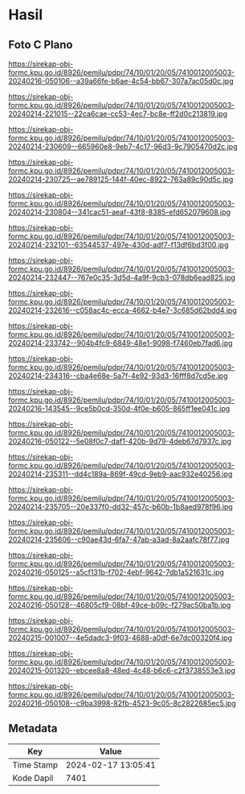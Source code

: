 # Hasil

## Foto C Plano

https://sirekap-obj-formc.kpu.go.id/8926/pemilu/pdpr/74/10/01/20/05/7410012005003-20240216-050106--a39a66fe-b6ae-4c54-bb67-307a7ac05d0c.jpg

https://sirekap-obj-formc.kpu.go.id/8926/pemilu/pdpr/74/10/01/20/05/7410012005003-20240214-221015--22ca6cae-cc53-4ec7-bc8e-ff2d0c213819.jpg

https://sirekap-obj-formc.kpu.go.id/8926/pemilu/pdpr/74/10/01/20/05/7410012005003-20240214-230609--665960e8-9eb7-4c17-96d3-9c7905470d2c.jpg

https://sirekap-obj-formc.kpu.go.id/8926/pemilu/pdpr/74/10/01/20/05/7410012005003-20240214-230725--ae789125-144f-40ec-8922-763a89c90d5c.jpg

https://sirekap-obj-formc.kpu.go.id/8926/pemilu/pdpr/74/10/01/20/05/7410012005003-20240214-230804--341cac51-aeaf-43f8-8385-efd652079608.jpg

https://sirekap-obj-formc.kpu.go.id/8926/pemilu/pdpr/74/10/01/20/05/7410012005003-20240214-232101--63544537-497e-430d-adf7-f13df6bd3f00.jpg

https://sirekap-obj-formc.kpu.go.id/8926/pemilu/pdpr/74/10/01/20/05/7410012005003-20240214-232447--767e0c35-3d5d-4a9f-9cb3-078db6ead825.jpg

https://sirekap-obj-formc.kpu.go.id/8926/pemilu/pdpr/74/10/01/20/05/7410012005003-20240214-232616--c058ac4c-ecca-4662-b4e7-3c685d62bdd4.jpg

https://sirekap-obj-formc.kpu.go.id/8926/pemilu/pdpr/74/10/01/20/05/7410012005003-20240214-233742--904b4fc9-6849-48e1-9098-f7460eb7fad6.jpg

https://sirekap-obj-formc.kpu.go.id/8926/pemilu/pdpr/74/10/01/20/05/7410012005003-20240214-234316--cba4e68e-5a7f-4e92-93d3-16fff8d7cd5e.jpg

https://sirekap-obj-formc.kpu.go.id/8926/pemilu/pdpr/74/10/01/20/05/7410012005003-20240216-143545--9ce5b0cd-350d-4f0e-b605-865ff1ee041c.jpg

https://sirekap-obj-formc.kpu.go.id/8926/pemilu/pdpr/74/10/01/20/05/7410012005003-20240216-050122--5e08f0c7-daf1-420b-9d79-4deb67d7937c.jpg

https://sirekap-obj-formc.kpu.go.id/8926/pemilu/pdpr/74/10/01/20/05/7410012005003-20240214-235311--dd4c189a-869f-49cd-9eb9-aac932e40256.jpg

https://sirekap-obj-formc.kpu.go.id/8926/pemilu/pdpr/74/10/01/20/05/7410012005003-20240214-235705--20e337f0-dd32-457c-b60b-1b8aed978f96.jpg

https://sirekap-obj-formc.kpu.go.id/8926/pemilu/pdpr/74/10/01/20/05/7410012005003-20240214-235606--c90ae43d-6fa7-47ab-a3ad-8a2aafc78f77.jpg

https://sirekap-obj-formc.kpu.go.id/8926/pemilu/pdpr/74/10/01/20/05/7410012005003-20240216-050125--a5cf131b-f702-4ebf-9642-7db1a521631c.jpg

https://sirekap-obj-formc.kpu.go.id/8926/pemilu/pdpr/74/10/01/20/05/7410012005003-20240216-050128--46805cf9-08bf-49ce-b09c-f279ac50ba1b.jpg

https://sirekap-obj-formc.kpu.go.id/8926/pemilu/pdpr/74/10/01/20/05/7410012005003-20240215-001007--4e5dadc3-9f03-4688-a0df-6e7dc00320f4.jpg

https://sirekap-obj-formc.kpu.go.id/8926/pemilu/pdpr/74/10/01/20/05/7410012005003-20240215-001320--ebcee8a8-48ed-4c48-b6c6-c2f3738553e3.jpg

https://sirekap-obj-formc.kpu.go.id/8926/pemilu/pdpr/74/10/01/20/05/7410012005003-20240216-050108--c9ba3998-82fb-4523-9c05-8c2822685ec5.jpg


## Metadata

| Key        | Value               |
| ---------- | ------------------- |
| Time Stamp | 2024-02-17 13:05:41 |
| Kode Dapil | 7401                |



